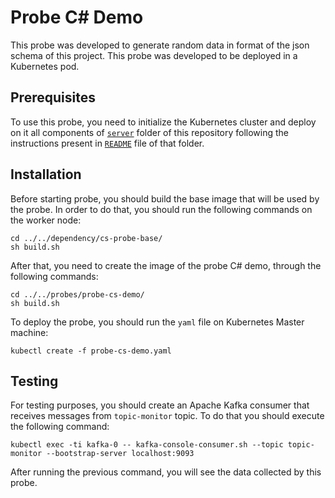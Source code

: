 # Probe C# Demo
This probe was developed to generate random data in format of the json schema of this project. This probe was developed to be deployed in a Kubernetes pod.

## Prerequisites
To use this probe, you need to initialize the Kubernetes cluster and deploy on it all components of [`server`](https://github.com/eubr-atmosphere/tma-framework-m/tree/master/development/server) folder of this repository following the instructions present in [`README`](https://github.com/eubr-atmosphere/tma-framework-m/tree/master/development/server/README.md)  file of that folder.

## Installation

Before starting probe, you should build the base image that will be used by the probe.
In order to do that, you should run the following commands on the worker node:

```
cd ../../dependency/cs-probe-base/
sh build.sh
```

After that, you need to create the image of the probe C# demo, through the following commands:

```
cd ../../probes/probe-cs-demo/
sh build.sh
```

To deploy the probe, you should run the `yaml` file on Kubernetes Master machine:



```
kubectl create -f probe-cs-demo.yaml
```

## Testing

For testing purposes, you should create an Apache Kafka consumer that receives messages from `topic-monitor` topic. To do that you should execute the following command:

```
kubectl exec -ti kafka-0 -- kafka-console-consumer.sh --topic topic-monitor --bootstrap-server localhost:9093
```

After running the previous command, you will see the data collected by this probe.
